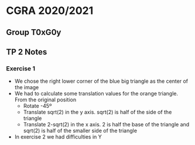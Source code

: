 # CGRA 2020/2021

## Group T0xG0y

## TP 2 Notes

### Exercise 1

- We chose the right lower corner of the blue big triangle as the center of the image
- We had to calculate some translation values for the orange triangle. From the original position
  - Rotate -45º
  - Translate sqrt(2) in the y axis. sqrt(2) is half of the side of the triangle
  - Translate 2-sqrt(2) in the x axis. 2 is half the base of the triangle and sqrt(2) is half of the smaller side of the triangle
- In exercise 2 we had difficulties in Y
